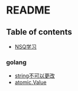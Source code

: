 # README



## Table of contents

* [NSQ学习](README.md)

### golang

* [string不可以更改](golang/string/字符串.md)
* [atomic.Value](golang/atomic/atomic.value.md)

